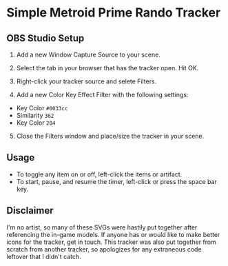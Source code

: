 Simple Metroid Prime Rando Tracker
========

OBS Studio Setup
---

1) Add a new Window Capture Source to your scene.

2) Select the tab in your browser that has the tracker open. Hit OK.

3) Right-click your tracker source and selete Filters.

4) Add a new Color Key Effect Filter with the following settings:
* Key Color `#0033cc`
* Similarity `362`
* Key Color `204`

5) Close the Filters window and place/size the tracker in your scene.

Usage
---
* To toggle any item on or off, left-click the items or artifact.
* To start, pause, and resume the timer, left-click or press the space bar key.

Disclaimer
---
I'm no artist, so many of these SVGs were hastily put together after referencing the in-game models. If anyone has or would like to make better icons for the tracker, get in touch. This tracker was also put together from scratch from another tracker, so apologizes for any extraneous code leftover that I didn't catch.

